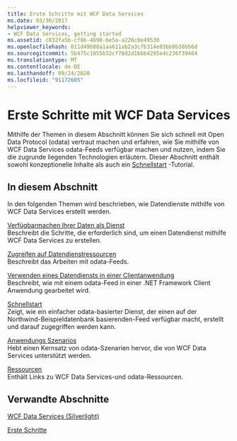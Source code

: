 ```yaml
---
title: Erste Schritte mit WCF Data Services
ms.date: 03/30/2017
helpviewer_keywords:
- WCF Data Services, getting started
ms.assetid: c832fa5b-cf86-4690-be5a-a226c0e49530
ms.openlocfilehash: 011d49688a1aa611ab2a3cfb314e03bb0b38b56d
ms.sourcegitcommit: 5b475c1855b32cf78d2d1bbb4295e4c236f39464
ms.translationtype: MT
ms.contentlocale: de-DE
ms.lasthandoff: 09/24/2020
ms.locfileid: "91172605"
---
```

# <a name="getting-started-with-wcf-data-services"></a>Erste Schritte mit WCF Data Services

Mithilfe der Themen in diesem Abschnitt können Sie sich schnell mit Open Data Protocol (odata) vertraut machen und erfahren, wie Sie mithilfe von WCF Data Services odata-Feeds verfügbar machen und nutzen, indem Sie die zugrunde liegenden Technologien erläutern. Dieser Abschnitt enthält sowohl konzeptionelle Inhalte als auch ein [Schnellstart](quickstart-wcf-data-services.md) -Tutorial.  
  
## <a name="in-this-section"></a>In diesem Abschnitt  

 In den folgenden Themen wird beschrieben, wie Datendienste mithilfe von WCF Data Services erstellt werden.  
  
 [Verfügbarmachen Ihrer Daten als Dienst](exposing-your-data-as-a-service-wcf-data-services.md)  
 Beschreibt die Schritte, die erforderlich sind, um einen Datendienst mithilfe WCF Data Services zu erstellen.  
  
 [Zugreifen auf Datendienstressourcen](accessing-data-service-resources-wcf-data-services.md)  
 Beschreibt das Arbeiten mit odata-Feeds.  
  
 [Verwenden eines Datendiensts in einer Clientanwendung](using-a-data-service-in-a-client-application-wcf-data-services.md)  
 Beschreibt, wie mit einem odata-Feed in einer .NET Framework Client Anwendung gearbeitet wird.  
  
 [Schnellstart](quickstart-wcf-data-services.md)  
 Zeigt, wie ein einfacher odata-basierter Dienst, der einen auf der Northwind-Beispieldatenbank basierenden-Feed verfügbar macht, erstellt und darauf zugegriffen werden kann.  
  
 [Anwendungs Szenarios](application-scenarios-wcf-data-services.md)  
 Hebt einen Kernsatz von odata-Szenarien hervor, die von WCF Data Services unterstützt werden.  
  
 [Ressourcen](wcf-data-services-resources.md)  
 Enthält Links zu WCF Data Services-und odata-Ressourcen.  
  
## <a name="related-sections"></a>Verwandte Abschnitte  

 [WCF Data Services (Silverlight)](/previous-versions/windows/silverlight/dotnet-windows-silverlight/cc838234(v=vs.95))  
  
 [Erste Schritte](../adonet/ef/getting-started.md)
